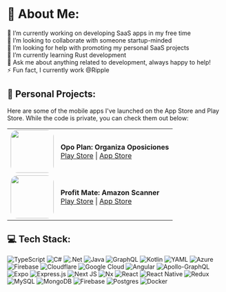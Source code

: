 # 🌛 About Me:
🌝 I’m currently working on developing SaaS apps in my free time<br>👯 I’m looking to collaborate with someone startup-minded<br>🤝 I’m looking for help with promoting my personal SaaS projects<br>🌱 I’m currently learning Rust development<br>💬 Ask me about anything related to development, always happy to help!<br>⚡ Fun fact, I currently work @Ripple

<!-- # 📊 GitHub Stats: -->
<!-- ![](https://github-readme-stats.vercel.app/api?username=juanmigdr&theme=dark&hide_border=false&include_all_commits=false&count_private=false)<br/> -->
<!-- ![](https://github-readme-streak-stats.herokuapp.com/?user=juanmigdr&theme=dark&hide_border=false)<br/> -->
<!-- ![](https://github-readme-stats.vercel.app/api/top-langs/?username=juanmigdr&theme=dark&hide_border=false&include_all_commits=false&count_private=false&layout=compact) -->

## 🌟 Personal Projects:
Here are some of the mobile apps I've launched on the App Store and Play Store. While the code is private, you can check them out below:

<table>
  <tr>
    <td><img src="https://is1-ssl.mzstatic.com/image/thumb/Purple221/v4/c9/85/f4/c985f48f-a450-24aa-a92a-742982ad7c9b/AppIcon-0-0-1x_U007epad-0-1-85-220.png/460x0w.webp" width="100" style="border-radius: 16px;" /></td>
    <td><strong>Opo Plan: Organiza Oposiciones</strong><br/><a href="https://play.google.com/store/apps/details?id=com.jmstudio.opoplan">Play Store</a> | <a href="https://apps.apple.com/es/app/opo-plan-organiza-oposiciones/id6737420876">App Store</a></td>
  </tr>
  <tr>
    <td><img src="https://is1-ssl.mzstatic.com/image/thumb/Purple211/v4/9e/df/b0/9edfb08b-f6e1-8d69-2145-b37ff599a5f4/AppIcon-0-0-1x_U007epad-0-1-85-220.png/460x0w.webp" width="100" style="border-radius: 16px;" /></td>
    <td><strong>Profit Mate: Amazon Scanner</strong><br/><a href="https://play.google.com/store/apps/details?id=com.jmstudio.profitmate">Play Store</a> | <a href="https://apps.apple.com/es/app/profit-mate/id6468354283">App Store</a></td>
  </tr>
</table>

## 💻 Tech Stack:
![TypeScript](https://img.shields.io/badge/typescript-%23007ACC.svg?style=flat&logo=typescript&logoColor=white) ![C#](https://img.shields.io/badge/c%23-%23239120.svg?style=flat&logo=csharp&logoColor=white) ![.Net](https://img.shields.io/badge/.NET-5C2D91?style=flat&logo=.net&logoColor=white) ![Java](https://img.shields.io/badge/java-%23ED8B00.svg?style=flat&logo=openjdk&logoColor=white) ![GraphQL](https://img.shields.io/badge/-GraphQL-E10098?style=flat&logo=graphql&logoColor=white)  ![Kotlin](https://img.shields.io/badge/kotlin-%237F52FF.svg?style=flat&logo=kotlin&logoColor=white) ![YAML](https://img.shields.io/badge/yaml-%23ffffff.svg?style=flat&logo=yaml&logoColor=151515) ![Azure](https://img.shields.io/badge/azure-%230072C6.svg?style=flat&logo=microsoftazure&logoColor=white) ![Firebase](https://img.shields.io/badge/firebase-%23039BE5.svg?style=flat&logo=firebase) ![Cloudflare](https://img.shields.io/badge/Cloudflare-F38020?style=flat&logo=Cloudflare&logoColor=white) ![Google Cloud](https://img.shields.io/badge/GoogleCloud-%234285F4.svg?style=flat&logo=google-cloud&logoColor=white) ![Angular](https://img.shields.io/badge/angular-%23DD0031.svg?style=flat&logo=angular&logoColor=white) ![Apollo-GraphQL](https://img.shields.io/badge/-ApolloGraphQL-311C87?style=flat&logo=apollo-graphql) ![Expo](https://img.shields.io/badge/expo-1C1E24?style=flat&logo=expo&logoColor=#D04A37) ![Express.js](https://img.shields.io/badge/express.js-%23404d59.svg?style=flat&logo=express&logoColor=%2361DAFB) ![Next JS](https://img.shields.io/badge/Next-black?style=flat&logo=next.js&logoColor=white) ![Nx](https://img.shields.io/badge/nx-143055?style=flat&logo=nx&logoColor=white) ![React](https://img.shields.io/badge/react-%2320232a.svg?style=flat&logo=react&logoColor=%2361DAFB) ![React Native](https://img.shields.io/badge/react_native-%2320232a.svg?style=flat&logo=react&logoColor=%2361DAFB) ![Redux](https://img.shields.io/badge/redux-%23593d88.svg?style=flat&logo=redux&logoColor=white) ![MySQL](https://img.shields.io/badge/mysql-4479A1.svg?style=flat&logo=mysql&logoColor=white) ![MongoDB](https://img.shields.io/badge/MongoDB-%234ea94b.svg?style=flat&logo=mongodb&logoColor=white) ![Firebase](https://img.shields.io/badge/firebase-a08021?style=flat&logo=firebase&logoColor=ffcd34) ![Postgres](https://img.shields.io/badge/postgres-%23316192.svg?style=flat&logo=postgresql&logoColor=white) ![Docker](https://img.shields.io/badge/docker-%230db7ed.svg?style=flat&logo=docker&logoColor=white)

<!-- Replace placeholder images and URLs with your real ones. -->

<!-- Proudly created with GPRM ( https://gprm.itsvg.in ) -->
